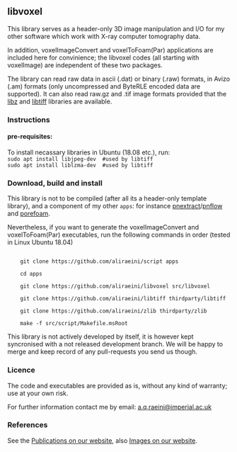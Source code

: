 ##  libvoxel

This library serves as a header-only 3D image manipulation and I/O for my other 
software which work with X-ray computer tomography data.

In addition, voxelImageConvert and voxelToFoam(Par) applications are included here for convinience; the libvoxel codes (all starting with voxelImage) are independent of these two packages.


The library can read raw data in ascii (.dat) or binary (.raw) formats, in Avizo (.am) formats (only uncompressed and ByteRLE encoded data are supported).  It can also read raw.gz and .tif image formats provided that the  [libz] and [libtiff] libraries are available.

### Instructions

#### pre-requisites:

To install necassary libraries in Ubuntu (18.08 etc.), run:    
	`sudo apt install libjpeg-dev  #used by libtiff`    
	`sudo apt install liblzma-dev  #used by libtiff`    

### Download, build and install
This library is not to be compiled (after all its a header-only template library), and a component of my other `apps`: for instance [pnextract]/[pnflow] and [porefoam].  

Nevertheless, if you want to generate the voxelImageConvert and voxelToFoam(Par) executables, run the following commands in order (tested in Linux Ubuntu 18.04)

```shell

    git clone https://github.com/aliraeini/script apps

    cd apps

    git clone https://github.com/aliraeini/libvoxel src/libvoxel

    git clone https://github.com/aliraeini/libtiff thirdparty/libtiff

    git clone https://github.com/aliraeini/zlib thirdparty/zlib

    make -f src/script/Makefile.msRoot
```

This library is not actively developed by itself, it is however kept syncronised with a not released development branch.  We will be happy to merge and keep record of any pull-requests you send us though.

###  Licence

The code and executables are provided as is, without any kind of warranty;
use at your own risk.

For further information contact me by email:   a.q.raeini@imperial.ac.uk


### References
See the [Publications on our website], also [Images on our website].

[Publications on our website]: http://www.imperial.ac.uk/earth-science/research/research-groups/perm/research/pore-scale-modelling/publications/
[Images on our website]: http://www.imperial.ac.uk/earth-science/research/research-groups/perm/research/pore-scale-modelling/micro-ct-images-and-networks/
[Imperial College - pore-scale consortium]: http://www.imperial.ac.uk/earth-science/research/research-groups/perm/research/pore-scale-modelling
[libtiff]: https://gitlab.com/libtiff/libtiff
[porefoam]: https://github.com/aliraeini/porefoam
[pnextract]: https://github.com/aliraeini/pnextract
[pnflow]: https://github.com/aliraeini/pnflow
[libz]: https://github.com/madler/zlib
